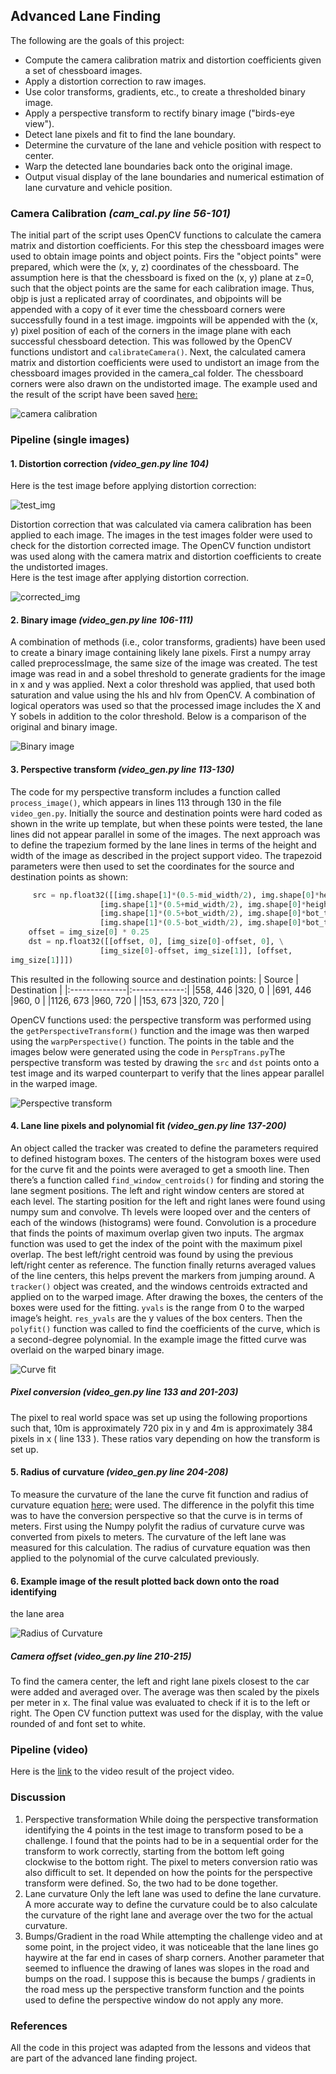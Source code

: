 ## Advanced Lane Finding

The following are the goals of this project:

* Compute the camera calibration matrix and distortion coefficients given a set of chessboard images.
* Apply a distortion correction to raw images.
* Use color transforms, gradients, etc., to create a thresholded binary image.
* Apply a perspective transform to rectify binary image ("birds-eye view").
* Detect lane pixels and fit to find the lane boundary.
* Determine the curvature of the lane and vehicle position with respect to center.
* Warp the detected lane boundaries back onto the original image.
* Output visual display of the lane boundaries and numerical estimation of lane curvature and vehicle position.

### Camera Calibration *(cam_cal.py line 56-101)*
The initial part of the script uses OpenCV functions to calculate the camera matrix and distortion coefficients. For this step the chessboard images were used to obtain image points and object points.
Firs the "object points" were prepared, which were the (x, y, z) coordinates of
the chessboard. The assumption here is that the chessboard is fixed on the (x,
y) plane at z=0, such that the object points are the same for each calibration
image. Thus, objp is just a replicated array of coordinates, and objpoints will
be appended with a copy of it ever time the chessboard corners were
successfully found in a test image.  imgpoints will be appended with the (x, y)
pixel position of each of the corners in the image plane with each successful
chessboard detection. This was followed by the OpenCV functions undistort and
`calibrateCamera()`. Next, the calculated camera matrix and distortion coefficients were used to undistort an image from the chessboard images provided in the camera_cal folder.  The chessboard corners were also drawn on the undistorted image.  The example used and the result of the script have been saved [here:](https://github.com/Eldurkar/CarND_Advanced-Lane-Lines_P2/tree/master/output_images/CameraCalibration)

![camera calibration](output_images/CameraCalibration/orig_undistort.jpg)

### Pipeline (single images)
#### 1. Distortion correction *(video_gen.py line 104)*
Here is the test image before applying distortion correction:

![test_img](output_images/DistortionCorrected/test1.jpg)

Distortion correction that was calculated via camera calibration has been applied to each image.  The images in the test images folder were used to check for the distortion corrected image.  The OpenCV function undistort was used along with the camera matrix and distortion coefficients to create the undistorted images.  
Here is the test image after applying distortion correction.

![corrected_img](output_images/DistortionCorrected/undistort0.jpg)

#### 2. Binary image *(video_gen.py line 106-111)*
A combination of methods (i.e., color transforms, gradients) have been used to create a binary image containing likely lane pixels.  First a numpy array called preprocessImage, the same size of the image was created. The test image was read in and a sobel threshold to generate gradients for the image in x and y was applied.  Next a color threshold was applied, that used both saturation and value using the hls and hlv from OpenCV. A combination of logical operators was used so that the processed image includes the X and Y sobels in addition to the color threshold. Below is a comparison of the original and binary image.

![Binary image](output_images/BinaryImage/orig_bin.jpg)

#### 3. Perspective transform *(video_gen.py line 113-130)*
The code for my perspective transform includes a function called
`process_image()`, which appears in lines 113 through 130 in the file
`video_gen.py`. Initially the source and destination points were hard coded as
shown in the write up template, but when these points were tested, the lane
lines did not appear parallel in some of the images.  The next approach was to
define the trapezium formed by the lane lines in terms of the height and width
of the image as described in the project support video.  The trapezoid
parameters were then used to set the coordinates for the source and destination
points as shown:

```python
     src = np.float32([[img.shape[1]*(0.5-mid_width/2), img.shape[0]*height_pct], \
                    [img.shape[1]*(0.5+mid_width/2), img.shape[0]*height_pct], \
                    [img.shape[1]*(0.5+bot_width/2), img.shape[0]*bot_trim], \
                    [img.shape[1]*(0.5-bot_width/2), img.shape[0]*bot_trim]])
    offset = img_size[0] * 0.25
    dst = np.float32([[offset, 0], [img_size[0]-offset, 0], \
                    [img_size[0]-offset, img_size[1]], [offset,
img_size[1]]])
```

This resulted in the following source and destination points:
| Source	| Destination	|
|:--------------|:-------------:|
|558, 446	|320, 0		|
|691, 446	|960, 0		|
|1126, 673	|960, 720	|
|153, 673	|320, 720	|

OpenCV functions used: the perspective transform was performed using the
`getPerspectiveTransform()` function and the image was then warped using the
`warpPerspective()` function. The points in the table and the images below were
generated using the code in `PerspTrans.py`The perspective transform was tested by drawing
the `src` and `dst` points onto a test image and its warped counterpart to verify that the lines appear parallel in the warped image.

![Perspective transform](output_images/PerspectiveTransform/orig_PerspTrans.jpg)

#### 4. Lane line pixels and polynomial fit *(video_gen.py line 137-200)* 
An object called the tracker was created to define the parameters required to
defined histogram boxes. The centers of the histogram boxes were used for the
curve fit and the points were averaged to get a smooth line.  Then there’s a
function called `find_window_centroids()` for finding and storing the lane segment positions. The left and right window centers are stored at each level.  The starting position for the left and right lanes were found using numpy sum and convolve. Th levels were looped over and the centers of each of the windows (histograms) were found. Convolution is a procedure that finds the points of maximum overlap given two inputs. The argmax function was used to get the index of the point with the maximum pixel overlap.
The best left/right centroid was found by using the previous left/right center as reference. 
The function finally returns averaged values of the line centers, this helps
prevent the markers from jumping around.  A `tracker()` object was created, and the windows centroids extracted and applied on to the warped image. After drawing the boxes, the centers of the boxes were used for the fitting. 
`yvals` is the range from 0 to the warped image’s height.  `res_yvals` are the
y values of the box centers. Then the `polyfit()` function was called to find the coefficients of the curve, which is a second-degree polynomial. In the example image the fitted curve was overlaid on the warped binary image.

![Curve fit](output_images/Polyfit/orig_CurveFit.jpg)

##### Pixel conversion *(video_gen.py line 133 and 201-203)*
The pixel to real world space was set up using the following proportions such that, 10m is approximately 720 pix in y and 4m is approximately 384 pixels in x ( line 133 ).  These ratios vary depending on how the transform is set up.  

#### 5. Radius of curvature *(video_gen.py line 204-208)*
To measure the curvature of the lane the curve fit function and radius of
curvature equation
[here:](https://www.intmath.com/applications-differentiation/8-radius-curvature.php) were used.  The difference in the polyfit this time was to have the conversion perspective so that the curve is in terms of meters. First using the Numpy polyfit the radius of curvature curve was converted from pixels to meters.  The curvature of the left lane was measured for this calculation. The radius of curvature equation was then applied to the polynomial of the curve calculated previously.

#### 6. Example image of the result plotted back down onto the road identifying
the lane area

![Radius of Curvature](output_images/RadiusOfCurv_Offset/tracked0.jpg)

##### Camera offset *(video_gen.py line 210-215)*
To find the camera center, the left and right lane pixels closest to the car were added and averaged over.  The average was then scaled by the pixels per meter in x. The final value was evaluated to check if it is to the left or right. The Open CV function puttext was used for the display, with the value rounded of and font set to white.

### Pipeline (video)
Here is the [link](output1_tracked.mp4) to the video result of the project video.

### Discussion
1.  Perspective transformation
While doing the perspective transformation identifying the 4 points in the test image to transform posed to be a challenge.  I found that the points had to be in a sequential order for the transform to work correctly, starting from the bottom left going clockwise to the bottom right.
The pixel to meters conversion ratio was also difficult to set.  It depended on how the points for the perspective transform were defined.  So, the two had to be done together.
2.  Lane curvature
Only the left lane was used to define the lane curvature. A more accurate way to define the curvature could be to also calculate the curvature of the right lane and average over the two for the actual curvature.
3.  Bumps/Gradient in the road
While attempting the challenge video and at some point, in the project video, it was noticeable that the lane lines go haywire at the far end in cases of sharp corners. Another parameter that seemed to influence the drawing of lanes was slopes in the road and bumps on the road. I suppose this is because the bumps / gradients in the road mess up the perspective transform function and the points used to define the perspective window do not apply any more.

### References
All the code in this project was adapted from the lessons and videos that are
part of the advanced lane finding project. 
